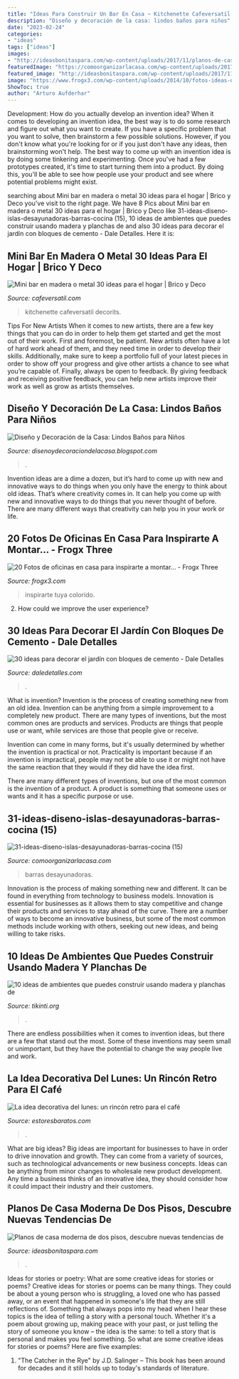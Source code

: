 ```yaml
---
title: "Ideas Para Construir Un Bar En Casa ~ Kitchenette Cafeversatil Decorits"
description: "Diseño y decoración de la casa: lindos baños para niños"
date: "2023-02-24"
categories:
- "ideas"
tags: ["ideas"]
images:
- "http://ideasbonitaspara.com/wp-content/uploads/2017/11/planos-de-casa-moderna-de-dos-pisos.jpg"
featuredImage: "https://comoorganizarlacasa.com/wp-content/uploads/2017/05/31-ideas-diseno-islas-desayunadoras-barras-cocina-15.jpg"
featured_image: "http://ideasbonitaspara.com/wp-content/uploads/2017/11/planos-de-casa-moderna-de-dos-pisos.jpg"
image: "https://www.frogx3.com/wp-content/uploads/2014/10/fotos-ideas-oficinas-en-casa-18.jpg"
ShowToc: true
author: "Arturo Aufderhar"
---
```



Development: How do you actually develop an invention idea?
When it comes to developing an invention idea, the best way is to do some research and figure out what you want to create. If you have a specific problem that you want to solve, then brainstorm a few possible solutions. However, if you don't know what you're looking for or if you just don't have any ideas, then brainstorming won't help. The best way to come up with an invention idea is by doing some tinkering and experimenting. Once you've had a few prototypes created, it's time to start turning them into a product. By doing this, you'll be able to see how people use your product and see where potential problems might exist.

	

		
searching about Mini bar en madera o metal 30 ideas para el hogar | Brico y Deco you've visit to the right page. We have 8 Pics about Mini bar en madera o metal 30 ideas para el hogar | Brico y Deco like 31-ideas-diseno-islas-desayunadoras-barras-cocina (15), 10 ideas de ambientes que puedes construir usando madera y planchas de and also 30 ideas para decorar el jardín con bloques de cemento - Dale Detalles. Here it is:
		
    
## Mini Bar En Madera O Metal 30 Ideas Para El Hogar | Brico Y Deco

<img loading=lazy src="https://cafeversatil.com/bricoydeco/wp-content/uploads/2015/01/001.jpg" onerror="this.onerror=null;this.src='https://tse3.mm.bing.net/th?id=OIP.SdFn4-EeKB5GoBTnl6GPOAHaJ3&amp;pid=15.1';" alt="Mini bar en madera o metal 30 ideas para el hogar | Brico y Deco">

_Source: cafeversatil.com_

>kitchenette cafeversatil decorits. 

	

Tips For New Artists
When it comes to new artists, there are a few key things that you can do in order to help them get started and get the most out of their work. First and foremost, be patient. New artists often have a lot of hard work ahead of them, and they need time in order to develop their skills. Additionally, make sure to keep a portfolio full of your latest pieces in order to show off your progress and give other artists a chance to see what you’re capable of. Finally, always be open to feedback. By giving feedback and receiving positive feedback, you can help new artists improve their work as well as grow as artists themselves.

    
## Diseño Y Decoración De La Casa: Lindos Baños Para Niños

<img loading=lazy src="http://3.bp.blogspot.com/-MsApPIujVXw/UIwcrxOWxCI/AAAAAAAACco/oeAiIv4laK4/s1600/baño+para+niños+1.jpg" onerror="this.onerror=null;this.src='https://tse3.mm.bing.net/th?id=OIP.pkqFc2fhAIkh9e-Ca69RfQHaJ9&amp;pid=15.1';" alt="Diseño y Decoración de la Casa: Lindos Baños para Niños">

_Source: disenoydecoraciondelacasa.blogspot.com_

>. 

	

Invention ideas are a dime a dozen, but it’s hard to come up with new and innovative ways to do things when you only have the energy to think about old ideas. That’s where creativity comes in. It can help you come up with new and innovative ways to do things that you never thought of before. There are many different ways that creativity can help you in your work or life.

    
## 20 Fotos De Oficinas En Casa Para Inspirarte A Montar... - Frogx Three

<img loading=lazy src="https://www.frogx3.com/wp-content/uploads/2014/10/fotos-ideas-oficinas-en-casa-18.jpg" onerror="this.onerror=null;this.src='https://tse3.mm.bing.net/th?id=OIP.rcgZAgEozM5ejJwem2jgCAHaKF&amp;pid=15.1';" alt="20 Fotos de oficinas en casa para inspirarte a montar... - Frogx Three">

_Source: frogx3.com_

>inspirarte tuya colorido. 

	

2. How could we improve the user experience?

    
## 30 Ideas Para Decorar El Jardín Con Bloques De Cemento - Dale Detalles

<img loading=lazy src="https://www.daledetalles.com/wp-content/uploads/2020/06/ideas-para-decorar-con-bloques-de-cemento6.jpg" onerror="this.onerror=null;this.src='https://tse3.mm.bing.net/th?id=OIP.TqZyQW4ewmil2CxEoDrVoAHaLL&amp;pid=15.1';" alt="30 ideas para decorar el jardín con bloques de cemento - Dale Detalles">

_Source: daledetalles.com_

>. 

	

What is invention?
Invention is the process of creating something new from an old idea. Invention can be anything from a simple improvement to a completely new product. 
There are many types of inventions, but the most common ones are products and services. Products are things that people use or want, while services are those that people give or receive. 

Invention can come in many forms, but it's usually determined by whether the invention is practical or not. Practicality is important because if an invention is impractical, people may not be able to use it or might not have the same reaction that they would if they did have the idea first. 

There are many different types of inventions, but one of the most common is the invention of a product. A product is something that someone uses or wants and it has a specific purpose or use.

    
## 31-ideas-diseno-islas-desayunadoras-barras-cocina (15)

<img loading=lazy src="https://comoorganizarlacasa.com/wp-content/uploads/2017/05/31-ideas-diseno-islas-desayunadoras-barras-cocina-15.jpg" onerror="this.onerror=null;this.src='https://tse1.mm.bing.net/th?id=OIP.6KPP5vYyfia5dAvmy3hMsQHaLG&amp;pid=15.1';" alt="31-ideas-diseno-islas-desayunadoras-barras-cocina (15)">

_Source: comoorganizarlacasa.com_

>barras desayunadoras. 

	

Innovation is the process of making something new and different. It can be found in everything from technology to business models. Innovation is essential for businesses as it allows them to stay competitive and change their products and services to stay ahead of the curve. There are a number of ways to become an innovative business, but some of the most common methods include working with others, seeking out new ideas, and being willing to take risks.

    
## 10 Ideas De Ambientes Que Puedes Construir Usando Madera Y Planchas De

<img loading=lazy src="https://tikinti.org/wp-content/uploads/2021/05/madera-y-zinc-construccion-9.jpg" onerror="this.onerror=null;this.src='https://tse3.mm.bing.net/th?id=OIP.WGVRLf85Pymag4kCbETEBAHaKA&amp;pid=15.1';" alt="10 ideas de ambientes que puedes construir usando madera y planchas de">

_Source: tikinti.org_

>. 

	

There are endless possibilities when it comes to invention ideas, but there are a few that stand out the most. Some of these inventions may seem small or unimportant, but they have the potential to change the way people live and work.

    
## La Idea Decorativa Del Lunes: Un Rincón Retro Para El Café

<img loading=lazy src="http://www.estoresbaratos.com/blog/wp-content/uploads/2015/09/rincon-coffe.jpg" onerror="this.onerror=null;this.src='https://tse1.mm.bing.net/th?id=OIP.zxRtL1liYxduJQx0jG01wgHaJ4&amp;pid=15.1';" alt="La idea decorativa del lunes: un rincón retro para el café">

_Source: estoresbaratos.com_

>. 

	

What are big ideas?
Big ideas are important for businesses to have in order to drive innovation and growth. They can come from a variety of sources, such as technological advancements or new business concepts. Ideas can be anything from minor changes to wholesale new product development. Any time a business thinks of an innovative idea, they should consider how it could impact their industry and their customers.

    
## Planos De Casa Moderna De Dos Pisos, Descubre Nuevas Tendencias De

<img loading=lazy src="http://ideasbonitaspara.com/wp-content/uploads/2017/11/planos-de-casa-moderna-de-dos-pisos.jpg" onerror="this.onerror=null;this.src='https://tse1.mm.bing.net/th?id=OIP.osQRBpgBbD8k1AF0_bbXJAHaKc&amp;pid=15.1';" alt="Planos de casa moderna de dos pisos, descubre nuevas tendencias de">

_Source: ideasbonitaspara.com_

>. 

	

Ideas for stories or poetry: What are some creative ideas for stories or poems?
Creative ideas for stories or poems can be many things. They could be about a young person who is struggling, a loved one who has passed away, or an event that happened in someone's life that they are still reflections of. Something that always pops into my head when I hear these topics is the idea of telling a story with a personal touch. Whether it's a poem about growing up, making peace with your past, or just telling the story of someone you know – the idea is the same: to tell a story that is personal and makes you feel something. So what are some creative ideas for stories or poems? Here are five examples: 
1. "The Catcher in the Rye" by J.D. Salinger – This book has been around for decades and it still holds up to today's standards of literature.

